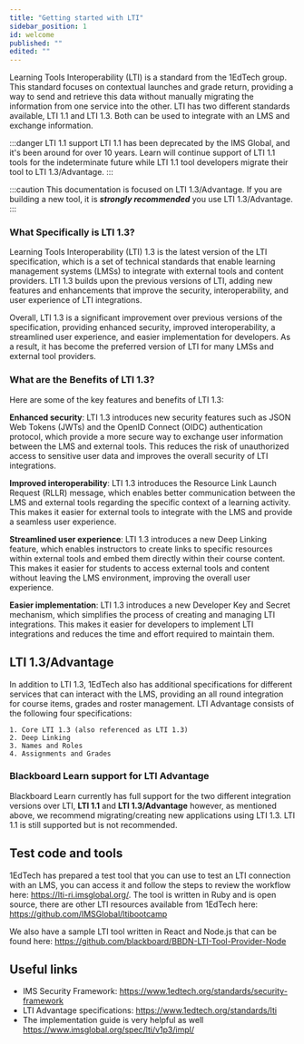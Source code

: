 ```yaml
---
title: "Getting started with LTI"
sidebar_position: 1
id: welcome
published: ""
edited: ""
---
```


Learning Tools Interoperability (LTI) is a standard from the 1EdTech group. This standard focuses on contextual launches and grade return, providing a way to send and retrieve this data without manually migrating the information from one service into the other. LTI has two different standards available, LTI 1.1 and LTI 1.3. Both can be used to integrate with an LMS and exchange information.

:::danger LTI 1.1 support
LTI 1.1 has been deprecated by the IMS Global, and it's been around for over 10 years. Learn will continue support of LTI 1.1 tools for the indeterminate future while LTI 1.1 tool developers migrate their tool to LTI 1.3/Advantage.
:::

:::caution
This documentation is focused on LTI 1.3/Advantage. If you are building a new tool, it is **_strongly recommended_** you use LTI 1.3/Advantage.
:::

### What Specifically is LTI 1.3?

Learning Tools Interoperability (LTI) 1.3 is the latest version of the LTI specification, which is a set of technical standards that enable learning management systems (LMSs) to integrate with external tools and content providers. LTI 1.3 builds upon the previous versions of LTI, adding new features and enhancements that improve the security, interoperability, and user experience of LTI integrations.

Overall, LTI 1.3 is a significant improvement over previous versions of the specification, providing enhanced security, improved interoperability, a streamlined user experience, and easier implementation for developers. As a result, it has become the preferred version of LTI for many LMSs and external tool providers.

### What are the Benefits of LTI 1.3?

Here are some of the key features and benefits of LTI 1.3:

**Enhanced security**: LTI 1.3 introduces new security features such as JSON Web Tokens (JWTs) and the OpenID Connect (OIDC) authentication protocol, which provide a more secure way to exchange user information between the LMS and external tools. This reduces the risk of unauthorized access to sensitive user data and improves the overall security of LTI integrations.

**Improved interoperability**: LTI 1.3 introduces the Resource Link Launch Request (RLLR) message, which enables better communication between the LMS and external tools regarding the specific context of a learning activity. This makes it easier for external tools to integrate with the LMS and provide a seamless user experience.

**Streamlined user experience**: LTI 1.3 introduces a new Deep Linking feature, which enables instructors to create links to specific resources within external tools and embed them directly within their course content. This makes it easier for students to access external tools and content without leaving the LMS environment, improving the overall user experience.

**Easier implementation**: LTI 1.3 introduces a new Developer Key and Secret mechanism, which simplifies the process of creating and managing LTI integrations. This makes it easier for developers to implement LTI integrations and reduces the time and effort required to maintain them.

## LTI 1.3/Advantage

In addition to LTI 1.3, 1EdTech also has additional specifications for different services that can interact with the LMS, providing an all round integration for course items, grades and roster management. LTI Advantage consists of the following four specifications:

    1. Core LTI 1.3 (also referenced as LTI 1.3)
    2. Deep Linking
    3. Names and Roles
    4. Assignments and Grades

### Blackboard Learn support for LTI Advantage

Blackboard Learn currently has full support for the two different integration versions over LTI, **LTI 1.1** and **LTI 1.3/Advantage** however, as mentioned above, we recommend migrating/creating new applications using LTI 1.3. LTI 1.1 is still supported but is not recommended.

## Test code and tools

1EdTech has prepared a test tool that you can use to test an LTI connection with an LMS, you can access it and follow the steps to review the workflow here: <https://lti-ri.imsglobal.org/>. The tool is written in Ruby and is open source, there are other LTI resources available from 1EdTech here: <https://github.com/IMSGlobal/ltibootcamp>

We also have a sample LTI tool written in React and Node.js that can be found here:
<https://github.com/blackboard/BBDN-LTI-Tool-Provider-Node>

## Useful links

- IMS Security Framework: <https://www.1edtech.org/standards/security-framework>
- LTI Advantage specifications: <https://www.1edtech.org/standards/lti>
- The implementation guide is very helpful as well <https://www.imsglobal.org/spec/lti/v1p3/impl/>
